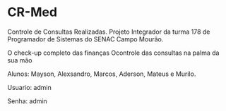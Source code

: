 # CR-Med
Controle de Consultas Realizadas. Projeto Integrador da turma 178 de Programador de Sistemas do SENAC Campo Mourão.

O check-up completo das finanças
Ocontrole das consultas na palma da sua mão

Alunos: Mayson, Alexsandro, Marcos, Aderson, Mateus e Murilo.

Usuario: admin

Senha: admin
